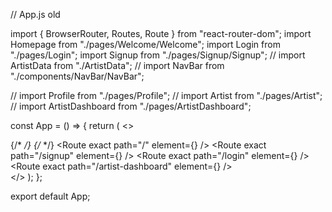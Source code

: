 // App.js old

import { BrowserRouter, Routes, Route } from "react-router-dom";
import Homepage from "./pages/Welcome/Welcome";
import Login from "./pages/Login";
import Signup from "./pages/Signup/Signup";
// import ArtistData from "./ArtistData";
// import NavBar from "./components/NavBar/NavBar";

// import Profile from "./pages/Profile";
// import Artist from "./pages/Artist";
// import ArtistDashboard from "./pages/ArtistDashboard";

const App = () => {
  return (
    <>
      <div className="App">
        <BrowserRouter>
          {/* <NavBar /> */}
          {/* <ArtistData /> */}
          <Routes>
            <Route exact path="/" element={<Homepage />} />
            <Route exact path="/signup" element={<Signup />} />
            <Route exact path="/login" element={<Login />} />
            <Route exact path="/artist-dashboard" element={<Login />} />
          </Routes>
        </BrowserRouter>
      </div>
    </>
  );
};

export default App;
